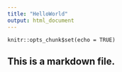 ```yaml
---
title: "HelloWorld"
output: html_document
---
```


```{r setup, include=FALSE}
knitr::opts_chunk$set(echo = TRUE)
```

## This is a markdown file. 
